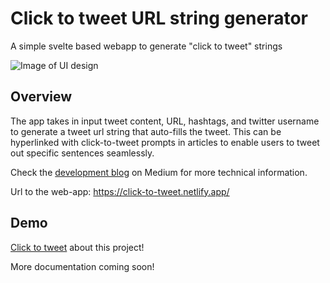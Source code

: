 # Click to tweet URL string generator

A simple svelte based webapp to generate "click to tweet" strings

![Image of UI design](https://miro.medium.com/proxy/1*i3lbnY-fLSg9Vw_SV2lx3w.png)

## Overview
 
The app takes in input tweet content, URL, hashtags, and twitter username to generate a tweet url string that auto-fills the tweet. This can be hyperlinked with click-to-tweet prompts in articles to enable users to tweet out specific sentences seamlessly.

Check the [development blog](https://medium.com/the-research-nest/how-to-build-a-simple-web-app-a-click-to-tweet-generator-in-svelte-and-javascript-cc689bc1bf84) on Medium for more technical information.
 
Url to the web-app: https://click-to-tweet.netlify.app/

## Demo

[Click to tweet](https://twitter.com/intent/tweet?text=A%20tutorial%20to%20build%20a%20web%20app%20in%20Svelte&url=bit.ly%2Fxq-svelte-1&hashtags=svelte%2Cdev%2Cblog%2Ctech%2Cjavascript&via=xq_is_here) about this project!

 
More documentation coming soon!
